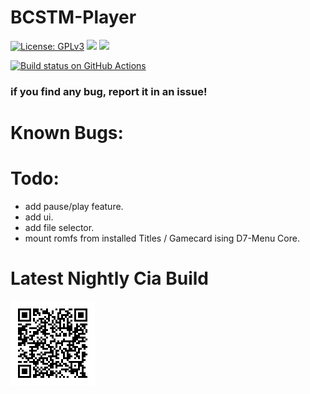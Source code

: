 # BCSTM-Player 

<a href="https://github.com/NPI-D7/BCSTM-Player/blob/main/LICENSE"> <img height="20" src="https://img.shields.io/badge/License-GPLv3-informational.svg?style=for-the-badge" alt="License: GPLv3"></a> <img height="20" src="https://img.shields.io/github/downloads/NPI-D7/BCSTM-Player/total.svg?style=for-the-badge"> <a href="https://github.com/NPI-D7/BCSTM-Player/releases"><img height="20" src="https://img.shields.io/github/tag/NPI-D7/BCSTM-Player.svg?style=for-the-badge"/></a>&nbsp;

<a href="https://github.com/NPI-D7/BCSTM-Player/actions?query=workflow%3A%22Build+BCSTM-Player%22">
   <img src="https://img.shields.io/github/workflow/status/NPI-D7/BCSTM-Player/Build%20BCSTM-Player.svg?logo=github&style=for-the-badge" height="20" alt="Build status on GitHub Actions"></a>&nbsp;
 



 


 ### if you find any bug, report it in an issue!
# Known Bugs:

# Todo:
- add pause/play feature.
- add ui.
- add file selector.
- mount romfs from installed Titles / Gamecard ising D7-Menu Core.

# Latest Nightly Cia Build

<img src="https://raw.githubusercontent.com/NPI-D7/nightlys/master/builds/BCSTM-Player/BCSTM-Player.png">

